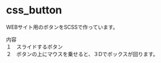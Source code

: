 # css_button

WEBサイト用のボタンをSCSSで作っています。

内容 <br>
１　スライドするボタン　<br>
２　ボタンの上にマウスを乗せると、３Dでボックスが回ります。 <br>
